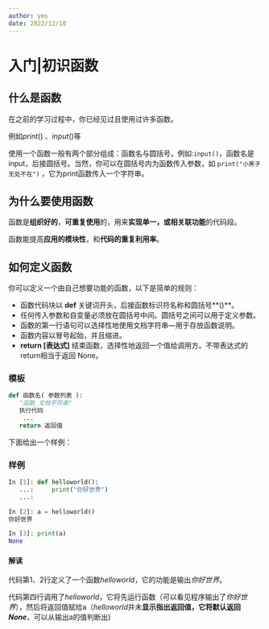 ```yaml
---
author: yms
date: 2022/12/10
---
```




# 入门|初识函数

## 什么是函数

在之前的学习过程中，你已经见过且使用过许多函数。

例如$print()$ 、$input()$等

使用一个函数一般有两个部分组成：函数名与圆括号，例如:`input()`，函数名是input，后接圆括号。当然，你可以在圆括号内为函数传入参数，如 `print("小黑子无处不在")` ，它为print函数传入一个字符串。
<!-- more -->
## 为什么要使用函数

函数是**组织好的**，**可重复使用**的，用来**实现单一，或相关联功能**的代码段。

函数能提高**应用的模块性**，和**代码的重复利用率**。

## 如何定义函数

你可以定义一个由自己想要功能的函数，以下是简单的规则：

- 函数代码块以 **def** 关键词开头，后接函数标识符名称和圆括号**()**。
- 任何传入参数和自变量必须放在圆括号中间。圆括号之间可以用于定义参数。
- 函数的第一行语句可以选择性地使用文档字符串—用于存放函数说明。
- 函数内容以冒号起始，并且缩进。
- **return [表达式]** 结束函数，选择性地返回一个值给调用方。不带表达式的return相当于返回 None。

### 模板

```python
def 函数名( 参数列表 ):
   "函数_文档字符串"
   执行代码
    ...
   return 返回值
```



下面给出一个样例：

### 样例

```python
In [1]: def helloworld():
   ...:     print("你好世界")
   ...:

In [2]: a = helloworld()
你好世界

In [3]: print(a)
None
```

#### 解读

代码第1、2行定义了一个函数$helloworld$，它的功能是输出*你好世界*。

代码第四行调用了$helloworld$，它将先运行函数（可以看见程序输出了*你好世界*），然后将返回值赋给a（$helloworld$并未**显示指出返回值，它将默认返回$None$**，可以从输出a的值判断出)

